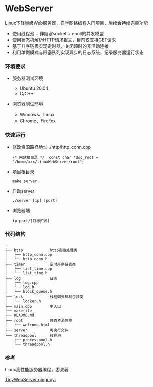 # WebServer

Linux下轻量级Web服务器，自学网络编程入门项目，后续会持续完善功能
* 使用线程池 + 非阻塞socket + epoll的并发模型
* 使用状态机解析HTTP请求报文，目前仅支持GET请求
* 基于升序链表实现定时器，关闭超时的非活动连接
* 利用单例模式与阻塞队列实现异步的日志系统，记录服务器运行状态


### 环境要求

* 服务器测试环境
   * Ubuntu 20.04
   * C/C++
  
* 浏览器测试环境
	* Windows、Linux
	* Chrome、FireFox

### 快速运行

* 修改资源路径地址      ./http/http_conn.cpp
  
  ``` 
  /* 网站根目录 */  const char *doc_root = "/home/xxx/linuxWebServer/root";
  ```
  
 * 项目根目录
 
    ``` 
    make server
    ```
 * 启动server
 
    ``` 
    ./server [ip] [port]
    ```
 * 浏览器端
 
   ```
   ip:port/[目标资源]
   ```


### 代码结构

    .
    ├── http            http连接处理类
    │   ├── http_conn.cpp
    │   └── http_conn.h
    ├── timer           定时升序链表类
    │   ├── list_time.cpp
    │   └── list_time.h
    ├── log             日志
    │   ├── log.cpp
    │   └── log.h
    │   └── block_queue.h
    ├── lock            线程同步机制包装类
    │   └── locker.h
    ├── main.cpp        主入口
    ├── makefile
    ├── README.md
    ├── root            静态资源位置
    │   └── welcome.html
    ├── server          可执行文件
    └── threadpool      线程池
        ├── processpool.h
        └── threadpool.h


### 参考

Linux高性能服务器编程，游双著.

[TinyWebServer  qinguoyi]([链接地址](https://github.com/qinguoyi/TinyWebServer#%E6%A6%82%E8%BF%B0)) 
